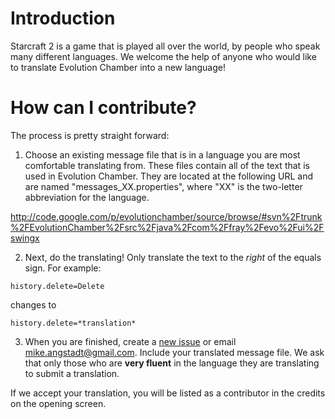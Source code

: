 # Introduction #

Starcraft 2 is a game that is played all over the world, by people who speak many different languages.  We welcome the help of anyone who would like to translate Evolution Chamber into a new language!

# How can I contribute? #

The process is pretty straight forward:

1. Choose an existing message file that is in a language you are most comfortable translating from.  These files contain all of the text that is used in Evolution Chamber.  They are located at the following URL and are named "messages\_XX.properties", where "XX" is the two-letter abbreviation for the language.

http://code.google.com/p/evolutionchamber/source/browse/#svn%2Ftrunk%2FEvolutionChamber%2Fsrc%2Fjava%2Fcom%2Ffray%2Fevo%2Fui%2Fswingx

2. Next, do the translating!  Only translate the text to the _right_ of the equals sign.  For example:

`history.delete=Delete`

changes to

`history.delete=*translation*`

3. When you are finished, create a [new issue](http://code.google.com/p/evolutionchamber/issues/entry) or email mike.angstadt@gmail.com.  Include your translated message file.  We ask that only those who are **very fluent** in the language they are translating to submit a translation.

If we accept your translation, you will be listed as a contributor in the credits on the opening screen.